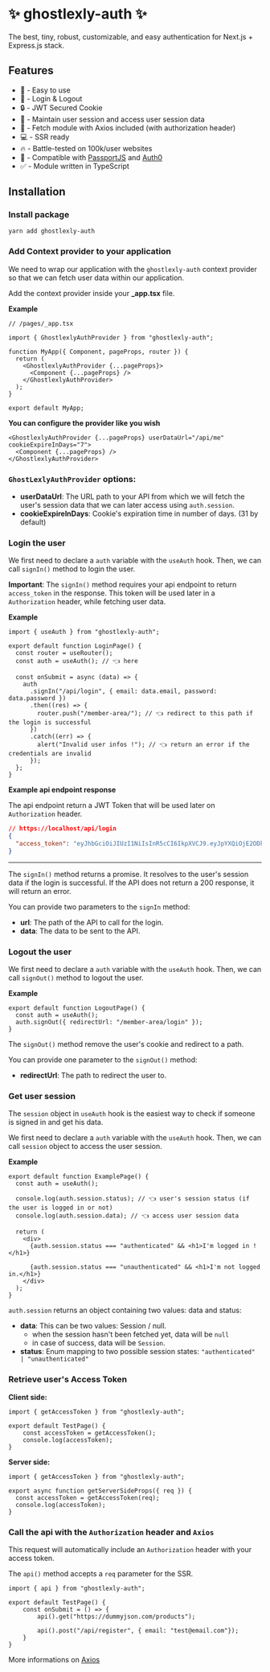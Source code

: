 # ✨ ghostlexly-auth ✨

The best, tiny, robust, customizable, and easy authentication for Next.js + Express.js stack.

## Features

- 🐣 - Easy to use
- 📝 - Login & Logout
- 🔒 - JWT Secured Cookie
- 💅 - Maintain user session and access user session data
- 🤖 - Fetch module with Axios included (with authorization header)
- 💻 - SSR ready
- 🔥 - Battle-tested on 100k/user websites
- 🔑 - Compatible with [PassportJS](https://www.passportjs.org/) and [Auth0](https://auth0.com/)
- ✅ - Module written in TypeScript

## Installation

### Install package

```
yarn add ghostlexly-auth
```

### Add Context provider to your application

We need to wrap our application with the `ghostlexly-auth` context provider so that we can fetch user data within our application.

Add the context provider inside your **\_app.tsx** file.

**Example**

```tsx
// /pages/_app.tsx

import { GhostlexlyAuthProvider } from "ghostlexly-auth";

function MyApp({ Component, pageProps, router }) {
  return (
    <GhostlexlyAuthProvider {...pageProps}>
      <Component {...pageProps} />
    </GhostlexlyAuthProvider>
  );
}

export default MyApp;
```

**You can configure the provider like you wish**

```tsx
<GhostlexlyAuthProvider {...pageProps} userDataUrl="/api/me" cookieExpireInDays="7">
  <Component {...pageProps} />
</GhostlexlyAuthProvider>
```

### `GhostLexlyAuthProvider` options:

- **userDataUrl**: The URL path to your API from which we will fetch the user's session data that we can later access using `auth.session`.
- **cookieExpireInDays**: Cookie's expiration time in number of days. (31 by default)

### Login the user

We first need to declare a `auth` variable with the `useAuth` hook.
Then, we can call `signIn()` method to login the user.

**Important**: The `signIn()` method requires your api endpoint to return `access_token` in the response.
This token will be used later in a `Authorization` header, while fetching user data.

**Example**

```tsx
import { useAuth } from "ghostlexly-auth";

export default function LoginPage() {
  const router = useRouter();
  const auth = useAuth(); // 👈 here

  const onSubmit = async (data) => {
    auth
      .signIn("/api/login", { email: data.email, password: data.password })
      .then((res) => {
        router.push("/member-area/"); // 👈 redirect to this path if the login is successful
      })
      .catch((err) => {
        alert("Invalid user infos !"); // 👈 return an error if the credentials are invalid
      });
  };
}
```

**Example api endpoint response**

The api endpoint return a JWT Token that will be used later on `Authorization` header.

```json
// https://localhost/api/login
{
  "access_token": "eyJhbGciOiJIUzI1NiIsInR5cCI6IkpXVCJ9.eyJpYXQiOjE2ODkxMTExNDYsImV4cCI6MTY4OTcxNTk0Nn0.-ELIPUuYVfPOL3wXe-yCIU-TsSXUS4DXBuzirfdfTOg"
}
```

---

The `signIn()` method returns a promise.
It resolves to the user's session data if the login is successful.
If the API does not return a 200 response, it will return an error.

You can provide two parameters to the `signIn` method:

- **url**: The path of the API to call for the login.
- **data**: The data to be sent to the API.

### Logout the user

We first need to declare a `auth` variable with the `useAuth` hook.
Then, we can call `signOut()` method to logout the user.

**Example**

```tsx
export default function LogoutPage() {
  const auth = useAuth();
  auth.signOut({ redirectUrl: "/member-area/login" });
}
```

The `signOut()` method remove the user's cookie and redirect to a path.

You can provide one parameter to the `signOut()` method:

- **redirectUrl**: The path to redirect the user to.

### Get user session

The `session` object in `useAuth` hook is the easiest way to check if someone is signed in and get his data.

We first need to declare a `auth` variable with the `useAuth` hook.
Then, we can call `session` object to access the user session.

**Example**

```tsx
export default function ExamplePage() {
  const auth = useAuth();

  console.log(auth.session.status); // 👈 user's session status (if the user is logged in or not)
  console.log(auth.session.data); // 👈 access user session data

  return (
    <div>
      {auth.session.status === "authenticated" && <h1>I'm logged in !</h1>}

      {auth.session.status === "unauthenticated" && <h1>I'm not logged in.</h1>}
    </div>
  );
}
```

`auth.session` returns an object containing two values: data and status:

- **data**: This can be two values: Session / null.
  - when the session hasn't been fetched yet, data will be `null`
  - in case of success, data will be `Session`.
- **status**: Enum mapping to two possible session states: `"authenticated" | "unauthenticated"`

### Retrieve user's Access Token

**Client side:**

```tsx
import { getAccessToken } from "ghostlexly-auth";

export default TestPage() {
    const accessToken = getAccessToken();
    console.log(accessToken);
}
```

**Server side:**

```tsx
import { getAccessToken } from "ghostlexly-auth";

export async function getServerSideProps({ req }) {
  const accessToken = getAccessToken(req);
  console.log(accessToken);
}
```

### Call the api with the `Authorization` header and `Axios`

This request will automatically include an `Authorization` header with your access token.

The `api()` method accepts a `req` parameter for the SSR.

```tsx
import { api } from "ghostlexly-auth";

export default TestPage() {
    const onSubmit = () => {
        api().get("https://dummyjson.com/products");

        api().post("/api/register", { email: "test@email.com"});
    }
}
```

More informations on [Axios](https://github.com/axios/axios)
